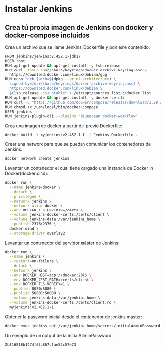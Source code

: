 # Instalar Jenkins

## Crea tú propia imagen de Jenkins con docker y docker-compose incluídos

Crea un archivo que se llame Jenkins_Dockerfile y pon este contenido:
```bash
FROM jenkins/jenkins:2.452.1-jdk17
USER root
RUN apt-get update && apt-get install -y lsb-release
RUN curl -fsSLo /usr/share/keyrings/docker-archive-keyring.asc \
  https://download.docker.com/linux/debian/gpg
RUN echo "deb [arch=$(dpkg --print-architecture) \
  signed-by=/usr/share/keyrings/docker-archive-keyring.asc] \
  https://download.docker.com/linux/debian \
  $(lsb_release -cs) stable" > /etc/apt/sources.list.d/docker.list
RUN apt-get update && apt-get install -y docker-ce-cli
RUN curl -L "https://github.com/docker/compose/releases/download/1.29.2/docker-compose-$(uname -s)-$(uname -m)" -o /usr/local/bin/docker-compose
RUN chmod +x /usr/local/bin/docker-compose
USER jenkins
RUN jenkins-plugin-cli --plugins "blueocean docker-workflow"
```

Crea una imagen de docker a partir del previo Dockerfile:
```bash
docker build -t myjenkins:v2.452.1-1 -f Jenkins_Dockerfile .
```

Crear una network para que se puedan comunicar los contenedores de Jenkins:
```bash
docker network create jenkins
```

Levantar un contenedor el cual tiene cargado una instancia de Docker in Docker(docker:dind):

```bash
docker run \
  --name jenkins-docker \
  --detach \
  --privileged \
  --network jenkins \
  --network-alias docker \
  --env DOCKER_TLS_CERTDIR=/certs \
  --volume jenkins-docker-certs:/certs/client \
  --volume jenkins-data:/var/jenkins_home \
  --publish 2376:2376 \
  docker:dind \
  --storage-driver overlay2
```
Levantar un contenedor del servidor máster de Jenkins:
```bash
docker run \
  --name jenkins \
  --restart=on-failure \
  --detach \
  --network jenkins \
  --env DOCKER_HOST=tcp://docker:2376 \
  --env DOCKER_CERT_PATH=/certs/client \
  --env DOCKER_TLS_VERIFY=1 \
  --publish 8080:8080 \
  --publish 50000:50000 \
  --volume jenkins-data:/var/jenkins_home \
  --volume jenkins-docker-certs:/certs/client:ro \
  myjenkins:v2.452.1-1
```
Obtener la password inicial desde el contenedor de jenkins máster:
```bash
docker exec jenkins cat /var/jenkins_home/secrets/initialAdminPassword
```
Un ejemplo de un output de la initialAdminPassword:
```bash
2bf16818b1474f6fb867cfae52c57e73
```